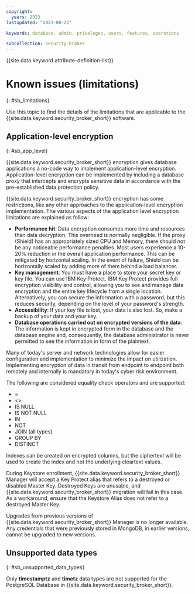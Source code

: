```yaml
---
copyright:
  years: 2023
lastupdated: "2023-08-22"

keywords: database, admin, priveleges, users, features, operations

subcollection: security-broker
---
```


{{site.data.keyword.attribute-definition-list}}

# Known issues (limitations)
{: #sb_limitations}

Use this topic to find the details of the limitations that are applicable to the {{site.data.keyword.security_broker_short}} software.

## Application-level encryption
{: #sb_app_level}

{{site.data.keyword.security_broker_short}} encryption gives database applications a no-code way to implement application-level encryption. Application-level encryption can be implemented by including a database proxy that
intercepts and encrypts sensitive data in accordance with the pre-established data protection policy.

{{site.data.keyword.security_broker_short}} encryption has some restrictions, like any other approaches to the application-level encryption implementation.
The various aspects of the application level encryption limitations are explained as follow:

- **Performance hit**: Data encryption consumes more time and resources than data decryption. This overhead is normally negligible. If the proxy (Shield) has an appropriately sized CPU and Memory, there should not be
any noticeable performance penalties. Most users experience a 10-20% reduction in the overall application performance. This can be mitigated by horizontal scaling. In the event of failure, Shield can be
horizontally scaled by adding more of them behind a load balancer.
- **Key management**: You must have a place to store your secret key or key file. You can use IBM Key Protect. IBM Key Protect provides full encryption visibility and control, allowing you to see and manage data encryption and the entire key lifecycle from a single location. Alternatively, you can secure the information with a password,
but this reduces security, depending on the level of your password's strength.
- **Accessibility**: If your key file is lost, your data is also lost. So, make a backup of your data and your key.
- **Database operations carried out on encrypted versions of the data**: The information is kept in encrypted form in the database and the database engine and, consequently, the database administrator is never permitted to see the information in form of the plaintext.

Many of today's server and network technologies allow for easier configuration and implementation to minimize the impact on utilization. Implementing encryption of data in transit from endpoint to endpoint
both remotely and internally is mandatory in today's cyber risk environment.

The following are considered equality check operators and are supported:

- =
- &lt;\>
- IS NULL
- IS NOT NULL
- IN
- NOT
- JOIN (all types)
- GROUP BY
- DISTINCT

Indexes can be created on encrypted columns, but the ciphertext will be used to create the index and not the underlying cleartext values.

During Keystore enrollment, {{site.data.keyword.security_broker_short}} Manager will accept a Key Protect alias that refers to a destroyed or disabled Master Key. Destroyed Keys are unusable, and {{site.data.keyword.security_broker_short}} migration will fail in this case. As a workaround, ensure that the Keystore Alias does not refer to a destroyed Master Key.

Upgrades from previous versions of {{site.data.keyword.security_broker_short}} Manager is no longer available. Any credentials that were previously stored in MongoDB, in earlier versions, cannot be
upgraded to new versions.

## Unsupported data types
{: #sb_unsupported_data_types}

Only **timestamptz** and **timetz** data types are not supported for the PostgreSQL Database in {{site.data.keyword.security_broker_short}}.

